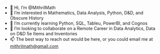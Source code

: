 - 👋 Hi, I’m @MithrilMath
- 👀 I’m interested in Mathematics, Data Analysis, Python, D&D, and Obscure History
- 🌱 I’m currently learning Python, SQL, Tableu, PowerBI, and Cognos
- 💞️ I’m looking to collaborate on a Remote Career in Data Analytics, Data on D&D 5e Items and Inventories
- 📫 The best way to reach out would be here, or you could email me at mithrilmath@gmail.com

<!---
MithrilMath/MithrilMath is a ✨ special ✨ repository because its `README.md` (this file) appears on your GitHub profile.
You can click the Preview link to take a look at your changes.
--->
